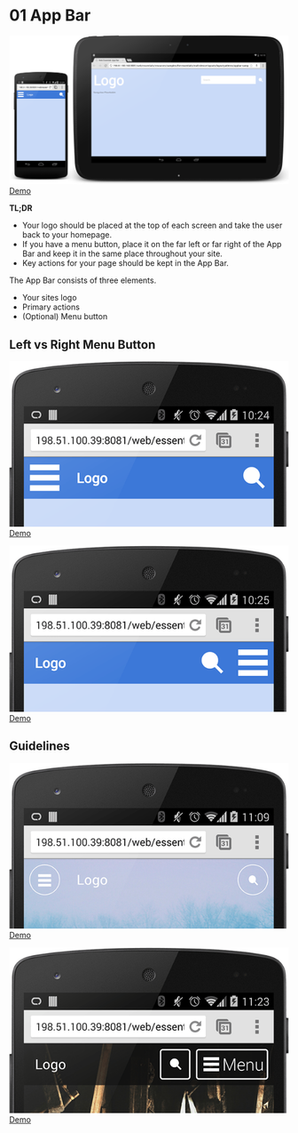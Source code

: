 # 01 App Bar

![App Bar](images/appbar.png)
[Demo](samples/appbar-navdrawer-sample1.html)

**TL;DR**

- Your logo should be placed at the top of each screen and take the user back to your homepage.
- If you have a menu button, place it on the far left or far right of the App Bar and keep it in the same place throughout your site.
- Key actions for your page should be kept in the App Bar.

The App Bar consists of three elements.

- Your sites logo
- Primary actions
- (Optional) Menu button

## Left vs Right Menu Button

![App Bar Left](images/appbar-menu-left.png)
[Demo](samples/appbar-navdrawer-sample1.html)

![App Bar Right](images/appbar-menu-right.png)
[Demo](samples/appbar-navdrawer-sample2.html)

## Guidelines

![App Bar Alt 1](images/appbar-alt-1.png)
[Demo](samples/appbar-navdrawer-bottombar-sample.html)

![App Bar Alt 2](images/appbar-alt-2.png)
[Demo](samples/appbar-navdrawer-sample.html)
